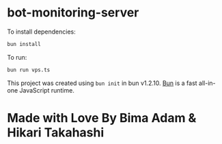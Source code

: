 # bot-monitoring-server

To install dependencies:

```bash
bun install
```

To run:

```bash
bun run vps.ts
```

This project was created using `bun init` in bun v1.2.10. [Bun](https://bun.sh) is a fast all-in-one JavaScript runtime.

# Made with Love By Bima Adam & Hikari Takahashi
